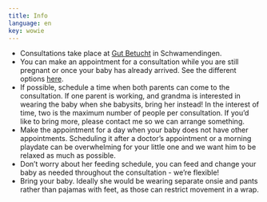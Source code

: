 ```yaml
---
title: Info
language: en
key: wowie
---
```


- Consultations take place at [Gut Betucht](http://www.gut-betucht.ch/) in Schwamendingen.
- You can make an appointment for a consultation while you are still pregnant or once your baby has already arrived. See the different options [here](#consulting_en).
- If possible, schedule a time when both parents can come to the consultation. If one parent is working,  and grandma is interested in wearing the baby when she babysits, bring her instead! In the interest of time, two is the maximum number of people per consultation. If you’d like to bring more, please contact me so we can arrange something.
- Make the appointment for a day when your baby does not have other appointments. Scheduling it after a doctor’s appointment or a morning playdate can be overwhelming for your little one and we want him to be relaxed as much as possible.
- Don’t worry about her feeding schedule, you can feed and change your baby as needed throughout the consultation - we’re flexible!
- Bring your baby. Ideally she would be wearing separate onsie and pants rather than pajamas with feet, as those can restrict movement in a wrap.
